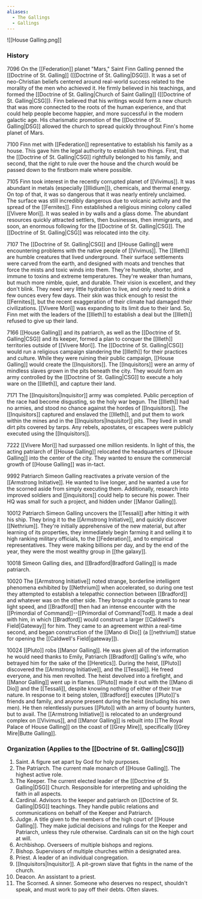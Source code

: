 ```yaml
---
aliases:
  - The Gallings
  - Gallings
---
```


![[House Galling.png]]

### History
7096
	On the [[Federation]] planet "Mars," Saint Finn Galling penned the [[Doctrine of St. Galling]] ([[Doctrine of St. Galling|DSG]]). It was a set of neo-Christian beliefs centered around real-world success related to the morality of the men who achieved it. He firmly believed in his teachings, and formed the [[Doctrine of St. Galling|Church of Saint Galling]] ([[Doctrine of St. Galling|CSG]]). Finn believed that his writings would form a new church that was more connected to the roots of the human experience, and that could help people become happier, and more successful in the modern galactic age. His charismatic promotion of the [[Doctrine of St. Galling|DSG]] allowed the church to spread quickly throughout Finn's home planet of Mars. 

7100 
	Finn met with [[Federation]] representative to establish his family as a house. This gave him the legal authority to establish two things. First, that the [[Doctrine of St. Galling|CSG]] rightfully belonged to his family, and second, that the right to rule over the house and the church would be passed down to the firstborn male where possible. 

7105 
	Finn took interest in the recently corrupted planet of [[Vivimus]]. It was abundant in metals (especially [[Illidium]]), chemicals, and thermal energy. On top of that, it was so dangerous that it was nearly entirely unclaimed. The surface was still incredibly dangerous due to volcanic activity and the spread of the [[Fernites]]. 
	Finn established a religious mining colony called [[Vivere Mori]]. It was sealed in by walls and a glass dome. The abundant resources quickly attracted settlers, then businesses, then immigrants, and soon, an enormous following for the [[Doctrine of St. Galling|CSG]]. The [[Doctrine of St. Galling|CSG]] was relocated into the city. 

7107
	The [[Doctrine of St. Galling|CSG]] and [[House Galling]] were encountering problems with the native people of [[Vivimus]]. The [[Illeth]] are humble creatures that lived underground. Their surface settlements were carved from the earth, and designed with moats and trenches that force the mists and toxic winds into them. They're humble, shorter, and immune to toxins and extreme temperatures. They're weaker than humans, but much more nimble, quiet, and durable. Their vision is excellent, and they don't blink. They need very little hydration to live, and only need to drink a few ounces every few days. Their skin was thick enough to resist the [[Fernites]], but the recent exaggeration of their climate had damaged their civilizations. [[Vivere Mori]] was expanding to its limit due to their land. So, Finn met with the leaders of the [[Illeth]] to establish a deal but the [[Illeth]] refused to give up their land. 

7166 
	[[House Galling]] and its patriarch, as well as the [[Doctrine of St. Galling|CSG]] and its keeper, formed a plan to conquer the [[Illeth]] territories outside of [[Vivere Mori]]. The [[Doctrine of St. Galling|CSG]] would run a religious campaign slandering the [[Illeth]] for their practices and culture. While they were ruining their public campaign, [[House Galling]] would create the [[Inquisitors]]. The [[Inquisitors]] were an army of mindless slaves grown in the pits beneath the city. They would form an army controlled by the [[Doctrine of St. Galling|CSG]] to execute a holy ware on the [[Illeth]], and capture their land. 

7171 
	The [[Inquisitors|Inquisitor]] army was completed. Public perception of the race had become disgusting, so the holy war begun. The [[Illeth]] had no armies, and stood no chance against the hordes of [[Inquisitors]]. The [[Inquisitors]] captured and enslaved the [[Illeth]], and put them to work within the mines and in the [[Inquisitors|Inquisitor]] pits. They lived in small dirt pits covered by tarps. Any rebels, apostates, or escapees were publicly executed using the [[Inquisitors]]. 

7222 
	[[Vivere Mori]] had surpassed one million residents. In light of this, the acting patriarch of [[House Galling]] relocated the headquarters of [[House Galling]] into the center of the city. They wanted to ensure the commercial growth of [[House Galling]] was in-tact. 

9992 
	Patriarch Simeon Galling reactivates a private version of the [[Armstrong Initiative]]. He wanted to live longer, and he wanted a use for the scorned aside from simply executing them. Additionally, research into improved soldiers and [[inquisitors]] could help to secure his power. Their HQ was small for such a project, and hidden under [[Manor Galling]]. 

10012 
	Patriarch Simeon Galling uncovers the [[Tessali]] after hitting it with his ship. They bring it to the [[Armstrong Initiative]], and quickly discover [[Nethrium]]. They're initially apprehensive of the new material, but after learning of its properties, they immediately begin farming it and selling it to high ranking military officials, to the [[Federation]], and to empirical representatives. They were making billions per day, and by the end of the year, they were the most wealthy group in [[the galaxy]]. 

10018 
	Simeon Galling dies, and [[Bradford|Bradford Galling]] is made patriarch. 

10020 
	The [[Armstrong Initiative]] noted strange, borderline intelligent phenomena exhibited by [[Nethrium]] when accelerated, so during one test they attempted to establish a telepathic connection between [[Bradford]] and whatever was on the other side. They brought a couple grams to near light speed, and [[Bradford]] then had an intense encounter with the [[Primordial of Command]]--[[Primordial of Command|Tod]]. It made a deal with him, in which [[Bradford]] would construct a larger [[Caldwell's Field|Gateway]] for him. They came to an agreement within a real-time second, and began construction of the [[Mano di Dio]] (a [[nethrium]] statue for opening the [[Caldwell's Field|gateway]]). 

10024
	[[Pluto]] robs [[Manor Galling]]. He was given all of the information he would need thanks to Emily, Patriarch [[Bradford]] Galling's wife, who betrayed him for the sake of the [[Heretics]]. During the heist, [[Pluto]] discovered the [[Armstrong Initiative]], and the [[Tessali]]. He freed everyone, and his men revolted. The heist devolved into a firefight, and [[Manor Galling]] went up in flames. [[Pluto]] made it out with the [[Mano di Dio]] and the [[Tessali]], despite knowing nothing of either of their true nature. In response to it being stolen, [[Bradford]] executes [[Pluto]]'s friends and family, and anyone present during the heist (including his own men). He then relentlessly pursues [[Pluto]] with an army of bounty hunters, but to avail. The [[Armstrong Initiative]] is relocated to an underground complex on [[Vivimus]], and [[Manor Galling]] is rebuilt into [[The Royal Palace of House Galling]] on the coast of [[Grey Mire]], specifically [[Grey Mire|Butte Galling]]. 

### Organization (Applies to the [[Doctrine of St. Galling|CSG]])
1. Saint. A figure set apart by God for holy purposes.
2. The Patriarch. The current male monarch of [[House Galling]]. The highest active role.
3. The Keeper. The current elected leader of the [[Doctrine of St. Galling|DSG]] Church. Responsible for interpreting and upholding the faith in all aspects.
4. Cardinal. Advisors to the keeper and patriarch on [[Doctrine of St. Galling|DSG]] teachings. They handle public relations and communications on behalf of the Keeper and Patriarch. 
5. Judge. A title given to the members of the high court of [[House Galling]]. They make judicial decisions and rulings for the Keeper and Patriarch, unless they rule otherwise. Cardinals can sit on the high court at will. 
6. Archbishop. Overseers of multiple bishops and regions. 
7. Bishop. Supervisors of multiple churches within a designated area.
8. Priest. A leader of an individual congregation.
9. [[Inquisitors|Inquisitor]]. A pit-grown slave that fights in the name of the church. 
10. Deacon. An assistant to a priest.
11. The Scorned. A sinner. Someone who deserves no respect, shouldn't speak, and must work to pay off their debts. Often slaves.